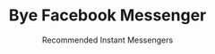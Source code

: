 ---
slug: facebook-messenger
title: Bye Facebook Messenger
subtitle: Recommended Instant Messengers
order: [signal, zom, quicksy, xmpp, riot]
---